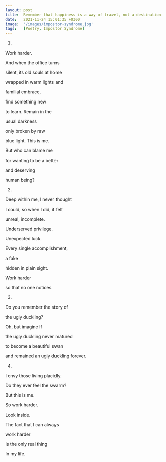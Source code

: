 ```yaml
---
layout: post
title:  Remember that happiness is a way of travel, not a destination
date:   2021-11-24 15:01:35 +0300
image:  '/images/impostor-syndrome.jpg'
tags:   [Poetry, Impostor Syndrome]
---
```


1.

Work harder.

And when the office turns

silent, its old souls at home

wrapped in warm lights and

familial embrace,

find something new

to learn. Remain in the

usual darkness

only broken by raw

blue light. This is me.

But who can blame me

for wanting to be a better

and deserving

human being?

2.

Deep within me, I never thought

I could, so when I did, it felt

unreal, incomplete.

Underserved privilege.

Unexpected luck.

Every single accomplishment,

a fake

hidden in plain sight.

Work harder

so that no one notices.

3.

Do you remember the story of

the ugly duckling?

Oh, but imagine If

the ugly duckling never matured

to become a beautiful swan

and remained an ugly duckling forever.

4.

I envy those living placidly.

Do they ever feel the swarm?

But this is me.

So work harder.

Look inside.

The fact that I can always

work harder

Is the only real thing

In my life.
